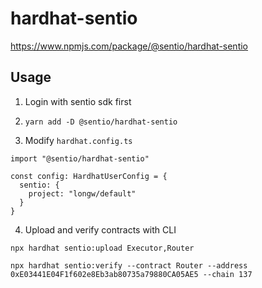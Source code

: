 # hardhat-sentio

https://www.npmjs.com/package/@sentio/hardhat-sentio

## Usage

1. Login with sentio sdk first

2. `yarn add -D @sentio/hardhat-sentio`

3. Modify `hardhat.config.ts`

```
import "@sentio/hardhat-sentio"

const config: HardhatUserConfig = {
  sentio: {
    project: "longw/default"
  }
}
```

4. Upload and verify contracts with CLI

```
npx hardhat sentio:upload Executor,Router

npx hardhat sentio:verify --contract Router --address 0xE03441E04F1f602e8Eb3ab80735a79880CA05AE5 --chain 137
```
